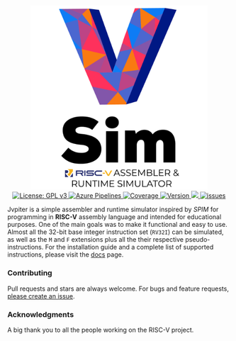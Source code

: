 <p align="center">
  <img src="./docs/assets/images/logo.png" alt="Jvpiter" width="400"><br>
  <a href="https://github.com/andrescv/Jvpiter/blob/master/LICENSE">
    <img src="https://img.shields.io/badge/License-GPL%20v3-blue.svg" alt="License: GPL v3">
  </a>
  <a href="https://dev.azure.com/andrescv/Jvpiter">
    <img src="https://dev.azure.com/andrescv/Jvpiter/_apis/build/status/andrescv.V-Sim?branchName=master" alt="Azure Pipelines">
  </a>
  <a href="https://dev.azure.com/andrescv/Jvpiter">
    <img src="https://img.shields.io/azure-devops/coverage/andrescv/Jvpiter/3.svg" alt="Coverage" />
  </a>
  <a href="https://github.com/andrescv/Jvpiter/releases">
    <img src="https://img.shields.io/github/release/andrescv/Jvpiter/all.svg" alt="Version">
  </a>
  <a href="https://github.com/andrescv/Jvpiter/releases">
    <img src="https://img.shields.io/github/downloads/andrescv/Jvpiter/total.svg">
  </a>
  <a href="https://github.com/andrescv/Jvpiter/issues">
    <img src="https://img.shields.io/github/issues/andrescv/Jvpiter.svg" alt="issues" />
  </a>
</p>

Jvpiter is a simple assembler and runtime simulator inspired by _SPIM_ for programming in **RISC-V** assembly language and intended for educational purposes. One of the main goals was to make it functional and easy to use. Almost all the 32-bit base integer instruction set (`RV32I`) can be simulated, as well as the `M` and `F` extensions plus all the their respective pseudo-instructions. For the installation guide and a complete list of supported instructions, please visit the [docs](https://andrescv.github.io/Jvpiter/) page.

### Contributing

Pull requests and stars are always welcome. For bugs and feature requests, [please create an issue](https://github.com/andrescv/Jvpiter/issues/new).

### Acknowledgments

A big thank you to all the people working on the RISC-V project.
